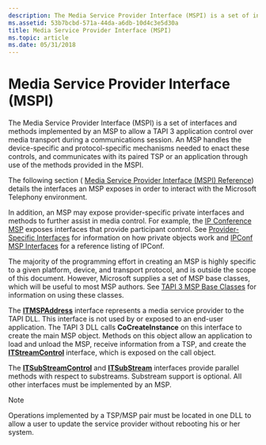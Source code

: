 ```yaml
---
description: The Media Service Provider Interface (MSPI) is a set of interfaces and methods implemented by an MSP to allow a TAPI 3 application control over media transport during a communications session.
ms.assetid: 53b7bcbd-571a-44da-a6db-10d4c3e5d30a
title: Media Service Provider Interface (MSPI)
ms.topic: article
ms.date: 05/31/2018
---
```


# Media Service Provider Interface (MSPI)

The Media Service Provider Interface (MSPI) is a set of interfaces and methods implemented by an MSP to allow a TAPI 3 application control over media transport during a communications session. An MSP handles the device-specific and protocol-specific mechanisms needed to enact these controls, and communicates with its paired TSP or an application through use of the methods provided in the MSPI.

The following section ( [Media Service Provider Interface (MSPI) Reference](media-service-provider-interface-mspi-reference.md)) details the interfaces an MSP exposes in order to interact with the Microsoft Telephony environment.

In addition, an MSP may expose provider-specific private interfaces and methods to further assist in media control. For example, the [IP Conference MSP](ipconf-msp.md) exposes interfaces that provide participant control. See [Provider-Specific Interfaces](provider-specific-interfaces.md) for information on how private objects work and [IPConf MSP Interfaces](ipconf-msp-interfaces.md) for a reference listing of IPConf.

The majority of the programming effort in creating an MSP is highly specific to a given platform, device, and transport protocol, and is outside the scope of this document. However, Microsoft supplies a set of MSP base classes, which will be useful to most MSP authors. See [TAPI 3 MSP Base Classes](tapi-3-msp-base-classes.md) for information on using these classes.

The [**ITMSPAddress**](/windows/desktop/api/msp/nn-msp-itmspaddress) interface represents a media service provider to the TAPI DLL. This interface is not used by or exposed to an end-user application. The TAPI 3 DLL calls **CoCreateInstance** on this interface to create the main MSP object. Methods on this object allow an application to load and unload the MSP, receive information from a TSP, and create the [**ITStreamControl**](/windows/win32/api/tapi3if/nn-tapi3if-itstreamcontrol) interface, which is exposed on the call object.

The [**ITSubStreamControl**](/windows/win32/api/tapi3if/nn-tapi3if-itsubstreamcontrol) and [**ITSubStream**](/windows/win32/api/tapi3if/nn-tapi3if-itsubstream) interfaces provide parallel methods with respect to substreams. Substream support is optional. All other interfaces must be implemented by an MSP.

> [!Note]  
> Operations implemented by a TSP/MSP pair must be located in one DLL to allow a user to update the service provider without rebooting his or her system.

 

 

 
